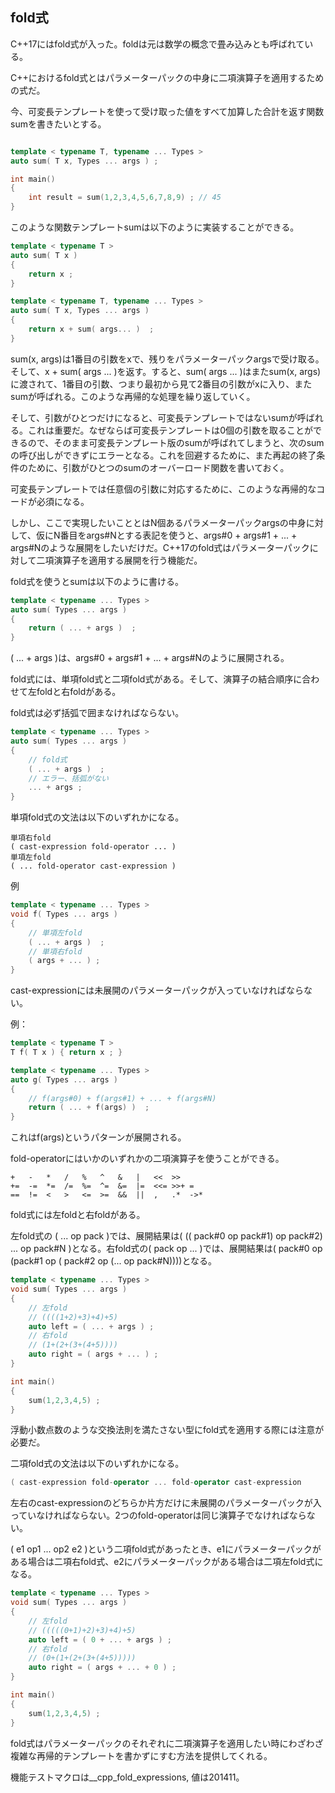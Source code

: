 ## fold式

C++17にはfold式が入った。foldは元は数学の概念で畳み込みとも呼ばれている。

C++におけるfold式とはパラメーターパックの中身に二項演算子を適用するための式だ。

今、可変長テンプレートを使って受け取った値をすべて加算した合計を返す関数sumを書きたいとする。

~~~cpp

template < typename T, typename ... Types >
auto sum( T x, Types ... args ) ;

int main()
{
    int result = sum(1,2,3,4,5,6,7,8,9) ; // 45
}
~~~

このような関数テンプレートsumは以下のように実装することができる。

~~~cpp
template < typename T >
auto sum( T x )
{
    return x ;
}

template < typename T, typename ... Types >
auto sum( T x, Types ... args )
{
    return x + sum( args... )  ;
}
~~~

sum(x, args)は1番目の引数をxで、残りをパラメーターパックargsで受け取る。そして、x + sum( args ... )を返す。すると、sum( args ... )はまたsum(x, args)に渡されて、1番目の引数、つまり最初から見て2番目の引数がxに入り、またsumが呼ばれる。このような再帰的な処理を繰り返していく。

そして、引数がひとつだけになると、可変長テンプレートではないsumが呼ばれる。これは重要だ。なぜならば可変長テンプレートは0個の引数を取ることができるので、そのまま可変長テンプレート版のsumが呼ばれてしまうと、次のsumの呼び出しができずにエラーとなる。これを回避するために、また再起の終了条件のために、引数がひとつのsumのオーバーロード関数を書いておく。

可変長テンプレートでは任意個の引数に対応するために、このような再帰的なコードが必須になる。

しかし、ここで実現したいこととはN個あるパラメーターパックargsの中身に対して、仮にN番目をargs#Nとする表記を使うと、args#0 + args#1 + ... + args#Nのような展開をしたいだけだ。C++17のfold式はパラメーターパックに対して二項演算子を適用する展開を行う機能だ。

fold式を使うとsumは以下のように書ける。

~~~cpp
template < typename ... Types >
auto sum( Types ... args )
{
    return ( ... + args )  ;
}
~~~

( ... + args )は、args#0 + args#1 + ... + args#Nのように展開される。

fold式には、単項fold式と二項fold式がある。そして、演算子の結合順序に合わせて左foldと右foldがある。

fold式は必ず括弧で囲まなければならない。

~~~cpp
template < typename ... Types >
auto sum( Types ... args )
{
    // fold式
    ( ... + args )  ;
    // エラー、括弧がない
    ... + args ;
}
~~~

単項fold式の文法は以下のいずれかになる。


~~~
単項右fold
( cast-expression fold-operator ... )
単項左fold
( ... fold-operator cast-expression )
~~~

例

~~~cpp
template < typename ... Types >
void f( Types ... args )
{
    // 単項左fold
    ( ... + args )  ;
    // 単項右fold
    ( args + ... ) ;
}
~~~

cast-expressionには未展開のパラメーターパックが入っていなければならない。

例：

~~~c++
template < typename T >
T f( T x ) { return x ; }

template < typename ... Types >
auto g( Types ... args )
{
    // f(args#0) + f(args#1) + ... + f(args#N)
    return ( ... + f(args) )  ;
}
~~~

これはf(args)というパターンが展開される。

fold-operatorにはいかのいずれかの二項演算子を使うことができる。


~~~
+   -   *   /   %   ^   &   |   <<  >>
+=  -=  *=  /=  %=  ^=  &=  |=  <<= >>+ =
==  !=  <   >   <=  >=  &&  ||  ,   .*  ->*
~~~

fold式には左foldと右foldがある。

左fold式の ( ... op pack )では、展開結果は( (( pack#0 op pack#1) op pack#2) ... op pack#N )となる。右fold式の( pack op ... )では、展開結果は( pack#0 op (pack#1 op ( pack#2 op (... op pack#N))))となる。

~~~cpp
template < typename ... Types >
void sum( Types ... args )
{
    // 左fold
    // ((((1+2)+3)+4)+5)
    auto left = ( ... + args ) ;
    // 右fold
    // (1+(2+(3+(4+5))))
    auto right = ( args + ... ) ;
}

int main()
{
    sum(1,2,3,4,5) ;
}
~~~

浮動小数点数のような交換法則を満たさない型にfold式を適用する際には注意が必要だ。


二項fold式の文法は以下のいずれかになる。

~~~c++
( cast-expression fold-operator ... fold-operator cast-expression
~~~

左右のcast-expressionのどちらか片方だけに未展開のパラメーターパックが入っていなければならない。2つのfold-operatorは同じ演算子でなければならない。


( e1 op1 ... op2 e2 )という二項fold式があったとき、e1にパラメーターパックがある場合は二項右fold式、e2にパラメーターパックがある場合は二項左fold式になる。


~~~cpp
template < typename ... Types >
void sum( Types ... args )
{
    // 左fold
    // (((((0+1)+2)+3)+4)+5)
    auto left = ( 0 + ... + args ) ;
    // 右fold
    // (0+(1+(2+(3+(4+5)))))
    auto right = ( args + ... + 0 ) ;
}

int main()
{
    sum(1,2,3,4,5) ;
}
~~~

fold式はパラメーターパックのそれぞれに二項演算子を適用したい時にわざわざ複雑な再帰的テンプレートを書かずにすむ方法を提供してくれる。

機能テストマクロは__cpp_fold_expressions, 値は201411。
